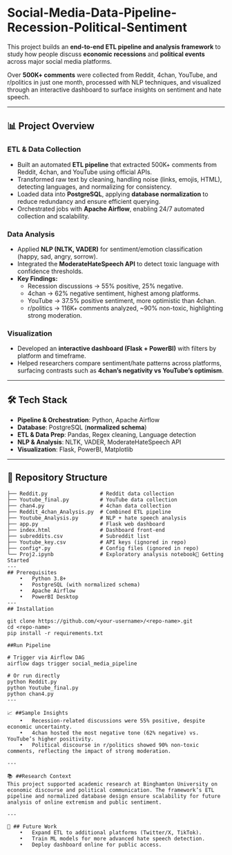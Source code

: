 # Social-Media-Data-Pipeline-Recession-Political-Sentiment

This project builds an **end-to-end ETL pipeline and analysis framework** to study how people discuss **economic recessions** and **political events** across major social media platforms.

Over **500K+ comments** were collected from Reddit, 4chan, YouTube, and r/politics in just one month, processed with NLP techniques, and visualized through an interactive dashboard to surface insights on sentiment and hate speech.

---

## 📊 Project Overview

### ETL & Data Collection
- Built an automated **ETL pipeline** that extracted 500K+ comments from Reddit, 4chan, and YouTube using official APIs.  
- Transformed raw text by cleaning, handling noise (links, emojis, HTML), detecting languages, and normalizing for consistency.  
- Loaded data into **PostgreSQL**, applying **database normalization** to reduce redundancy and ensure efficient querying.  
- Orchestrated jobs with **Apache Airflow**, enabling 24/7 automated collection and scalability.  

### Data Analysis
- Applied **NLP (NLTK, VADER)** for sentiment/emotion classification (happy, sad, angry, sorrow).  
- Integrated the **ModerateHateSpeech API** to detect toxic language with confidence thresholds.  
- **Key Findings:**  
  - Recession discussions → 55% positive, 25% negative.  
  - 4chan → 62% negative sentiment, highest among platforms.  
  - YouTube → 37.5% positive sentiment, more optimistic than 4chan.  
  - r/politics → 116K+ comments analyzed, ~90% non-toxic, highlighting strong moderation.  

### Visualization
- Developed an **interactive dashboard (Flask + PowerBI)** with filters by platform and timeframe.  
- Helped researchers compare sentiment/hate patterns across platforms, surfacing contrasts such as **4chan’s negativity vs YouTube’s optimism**.  

---

## 🛠️ Tech Stack
- **Pipeline & Orchestration**: Python, Apache Airflow  
- **Database**: PostgreSQL (**normalized schema**)  
- **ETL & Data Prep**: Pandas, Regex cleaning, Language detection  
- **NLP & Analysis**: NLTK, VADER, ModerateHateSpeech API  
- **Visualization**: Flask, PowerBI, Matplotlib  

---

## 📂 Repository Structure

```text
├── Reddit.py                 # Reddit data collection
├── Youtube_final.py          # YouTube data collection
├── chan4.py                  # 4chan data collection
├── Reddit_4chan_Analysis.py  # Combined ETL pipeline
├── Youtube_Analysis.py       # NLP + hate speech analysis
├── app.py                    # Flask web dashboard
├── index.html                # Dashboard front-end
├── subreddits.csv            # Subreddit list
├── Youtube_key.csv           # API keys (ignored in repo)
├── config*.py                # Config files (ignored in repo)
└── Proj2.ipynb               # Exploratory analysis notebook🚀 Getting Started
---
## Prerequisites
	•	Python 3.8+
	•	PostgreSQL (with normalized schema)
	•	Apache Airflow
	•	PowerBI Desktop 
---
## Installation

git clone https://github.com/<your-username>/<repo-name>.git
cd <repo-name>
pip install -r requirements.txt

##Run Pipeline

# Trigger via Airflow DAG
airflow dags trigger social_media_pipeline

# Or run directly
python Reddit.py
python Youtube_final.py
python chan4.py
---

📈 ##Sample Insights
	•	Recession-related discussions were 55% positive, despite economic uncertainty.
	•	4chan hosted the most negative tone (62% negative) vs. YouTube’s higher positivity.
	•	Political discourse in r/politics showed 90% non-toxic comments, reflecting the impact of strong moderation.

---

📚 ##Research Context
This project supported academic research at Binghamton University on economic discourse and political communication. The framework’s ETL pipeline and normalized database design ensure scalability for future analysis of online extremism and public sentiment.
 
---

🔮 ## Future Work
	•	Expand ETL to additional platforms (Twitter/X, TikTok).
	•	Train ML models for more advanced hate speech detection.
	•	Deploy dashboard online for public access.




